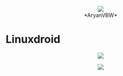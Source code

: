 <p align="center">
<img src="https://github.com/AryanVBW/LinuxDroid/releases/download/V2/1698565662643-removebg-preview.png" height=""><br>
*AryanVBW*
</p>

# Linuxdroid
<p align="center">
<img src="https://github.com/AryanVBW/LinuxDroid/releases/download/A1/LINUXDROID.gif">
<p align="center">
<img src="https://github.com/AryanVBW/LinuxDroid/releases/download/Sc/Ubantu-Screenrecording-Crop.gif.gif">
